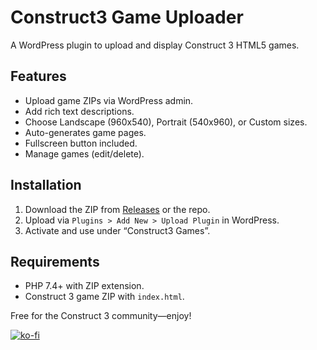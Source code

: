 # Construct3 Game Uploader
A WordPress plugin to upload and display Construct 3 HTML5 games.

## Features
- Upload game ZIPs via WordPress admin.
- Add rich text descriptions.
- Choose Landscape (960x540), Portrait (540x960), or Custom sizes.
- Auto-generates game pages.
- Fullscreen button included.
- Manage games (edit/delete).

## Installation
1. Download the ZIP from [Releases](#) or the repo.
2. Upload via `Plugins > Add New > Upload Plugin` in WordPress.
3. Activate and use under “Construct3 Games”.

## Requirements
- PHP 7.4+ with ZIP extension.
- Construct 3 game ZIP with `index.html`.

Free for the Construct 3 community—enjoy!

[![ko-fi](https://ko-fi.com/img/githubbutton_sm.svg)](https://ko-fi.com/C0C21CA9XG)
